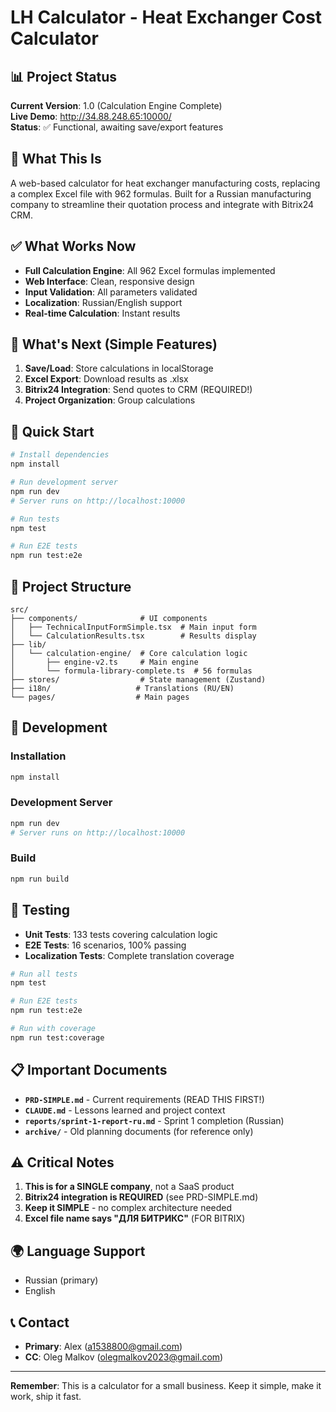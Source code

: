 # LH Calculator - Heat Exchanger Cost Calculator

## 📊 Project Status

**Current Version**: 1.0 (Calculation Engine Complete)  
**Live Demo**: http://34.88.248.65:10000/  
**Status**: ✅ Functional, awaiting save/export features

## 🎯 What This Is

A web-based calculator for heat exchanger manufacturing costs, replacing a complex Excel file with 962 formulas. Built for a Russian manufacturing company to streamline their quotation process and integrate with Bitrix24 CRM.

## ✅ What Works Now

- **Full Calculation Engine**: All 962 Excel formulas implemented
- **Web Interface**: Clean, responsive design
- **Input Validation**: All parameters validated
- **Localization**: Russian/English support
- **Real-time Calculation**: Instant results

## 🚧 What's Next (Simple Features)

1. **Save/Load**: Store calculations in localStorage
2. **Excel Export**: Download results as .xlsx
3. **Bitrix24 Integration**: Send quotes to CRM (REQUIRED!)
4. **Project Organization**: Group calculations

## 🚀 Quick Start

```bash
# Install dependencies
npm install

# Run development server
npm run dev
# Server runs on http://localhost:10000

# Run tests
npm test

# Run E2E tests
npm run test:e2e
```

## 📁 Project Structure

```
src/
├── components/              # UI components
│   ├── TechnicalInputFormSimple.tsx  # Main input form
│   └── CalculationResults.tsx        # Results display
├── lib/
│   └── calculation-engine/  # Core calculation logic
│       ├── engine-v2.ts     # Main engine
│       └── formula-library-complete.ts  # 56 formulas
├── stores/                  # State management (Zustand)
├── i18n/                   # Translations (RU/EN)
└── pages/                  # Main pages
```

## 🔧 Development

### Installation

```bash
npm install
```

### Development Server

```bash
npm run dev
# Server runs on http://localhost:10000
```

### Build

```bash
npm run build
```

## 🧪 Testing

- **Unit Tests**: 133 tests covering calculation logic
- **E2E Tests**: 16 scenarios, 100% passing
- **Localization Tests**: Complete translation coverage

```bash
# Run all tests
npm test

# Run E2E tests
npm run test:e2e

# Run with coverage
npm run test:coverage
```

## 📋 Important Documents

- **`PRD-SIMPLE.md`** - Current requirements (READ THIS FIRST!)
- **`CLAUDE.md`** - Lessons learned and project context
- **`reports/sprint-1-report-ru.md`** - Sprint 1 completion (Russian)
- **`archive/`** - Old planning documents (for reference only)

## ⚠️ Critical Notes

1. **This is for a SINGLE company**, not a SaaS product
2. **Bitrix24 integration is REQUIRED** (see PRD-SIMPLE.md)
3. **Keep it SIMPLE** - no complex architecture needed
4. **Excel file name says "ДЛЯ БИТРИКС"** (FOR BITRIX)

## 🌍 Language Support

- Russian (primary)
- English

## 📞 Contact

- **Primary**: Alex (a1538800@gmail.com)
- **CC**: Oleg Malkov (olegmalkov2023@gmail.com)

---

**Remember**: This is a calculator for a small business. Keep it simple, make it work, ship it fast.
